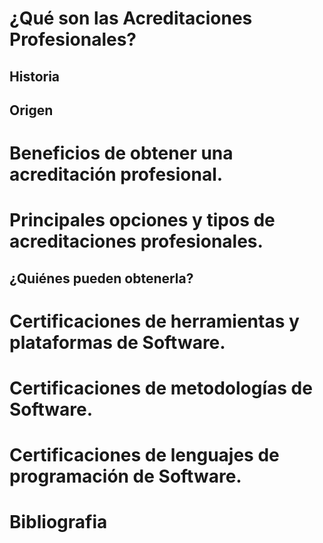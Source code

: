 
# ¿Qué son las Acreditaciones Profesionales?
## Historia
## Origen

# Beneficios de obtener una acreditación profesional. 

# Principales opciones y tipos de acreditaciones  profesionales.
## ¿Quiénes pueden obtenerla?

# Certificaciones de herramientas y plataformas de Software.

# Certificaciones de metodologías de Software.

# Certificaciones de lenguajes de programación de Software.


# Bibliografia
